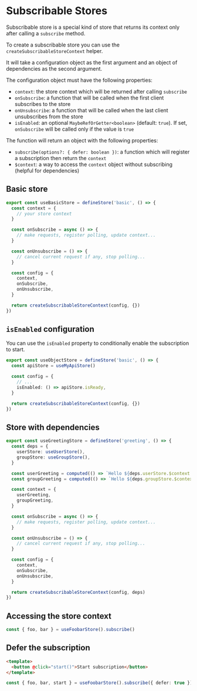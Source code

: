 # Subscribable Stores

Subscribable store is a special kind of store that returns its context only after calling a `subscribe` method.

To create a subscribable store you can use the `createSubscribableStoreContext` helper.

It will take a configuration object as the first argument and an object of dependencies as the second argument.

The configuration object must have the following properties:

- `context`: the store context which will be returned after calling `subscribe`
- `onSubscribe`: a function that will be called when the first client subscribes to the store
- `onUnsubscribe`: a function that will be called when the last client unsubscribes from the store
- `isEnabled`: an optional `MaybeRefOrGetter<boolean>` (default: `true`). If set, `onSubscribe` will be called only if
  the value is `true`

The function will return an object with the following properties:

- `subscribe(options?: { defer: boolean })`: a function which will register a subscription then return the `context`
- `$context`: a way to access the `context` object without subscribing (helpful for dependencies)

## Basic store

```ts
export const useBasicStore = defineStore('basic', () => {
  const context = {
    // your store context
  }

  const onSubscribe = async () => {
    // make requests, register polling, update context...
  }

  const onUnsubscribe = () => {
    // cancel current request if any, stop polling...
  }

  const config = {
    context,
    onSubscribe,
    onUnsubscribe,
  }

  return createSubscribableStoreContext(config, {})
})
```

## `isEnabled` configuration

You can use the `isEnabled` property to conditionally enable the subscription to start.

```ts
export const useObjectStore = defineStore('basic', () => {
  const apiStore = useMyApiStore()

  const config = {
    // ...
    isEnabled: () => apiStore.isReady,
  }

  return createSubscribableStoreContext(config, {})
})
```

## Store with dependencies

```ts
export const useGreetingStore = defineStore('greeting', () => {
  const deps = {
    userStore: useUserStore(),
    groupStore: useGroupStore(),
  }

  const userGreeting = computed(() => `Hello ${deps.userStore.$context.user.value.name}`)
  const groupGreeting = computed(() => `Hello ${deps.groupStore.$context.group.value.name}`)

  const context = {
    userGreeting,
    groupGreeting,
  }

  const onSubscribe = async () => {
    // make requests, register polling, update context...
  }

  const onUnsubscribe = () => {
    // cancel current request if any, stop polling...
  }

  const config = {
    context,
    onSubscribe,
    onUnsubscribe,
  }

  return createSubscribableStoreContext(config, deps)
})
```

## Accessing the store context

```ts
const { foo, bar } = useFoobarStore().subscribe()
```

## Defer the subscription

```html
<template>
  <button @click="start()">Start subscription</button>
</template>
```

```ts
const { foo, bar, start } = useFoobarStore().subscribe({ defer: true })
```
